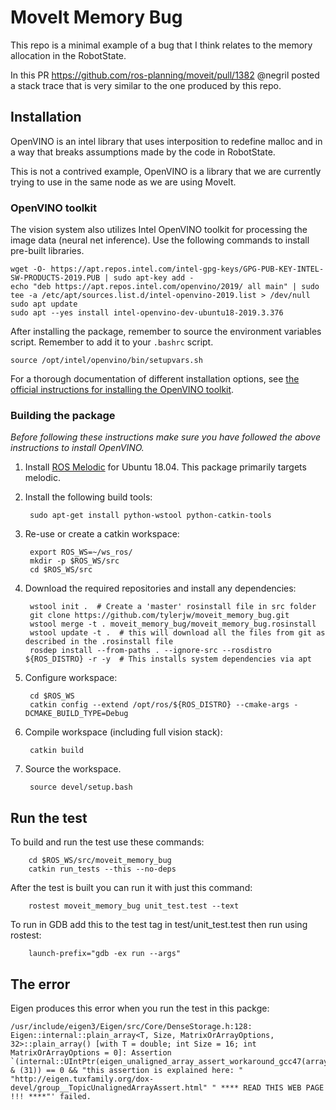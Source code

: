 # MoveIt Memory Bug

This repo is a minimal example of a bug that I think relates to the memory allocation in the RobotState.

In this PR https://github.com/ros-planning/moveit/pull/1382 @negril posted a stack trace that is very similar to the one produced by this repo.

## Installation

OpenVINO is an intel library that uses interposition to redefine malloc and in a way that breaks assumptions made by the code in RobotState.

This is not a contrived example, OpenVINO is a library that we are currently trying to use in the same node as we are using MoveIt.

### OpenVINO toolkit

The vision system also utilizes Intel OpenVINO toolkit for processing the image data (neural net inference). Use the
following commands to install pre-built libraries.
```
wget -O- https://apt.repos.intel.com/intel-gpg-keys/GPG-PUB-KEY-INTEL-SW-PRODUCTS-2019.PUB | sudo apt-key add -
echo "deb https://apt.repos.intel.com/openvino/2019/ all main" | sudo tee -a /etc/apt/sources.list.d/intel-openvino-2019.list > /dev/null
sudo apt update
sudo apt --yes install intel-openvino-dev-ubuntu18-2019.3.376
```
After installing the package, remember to source the environment variables script. Remember to add it to your `.bashrc` script.
```
source /opt/intel/openvino/bin/setupvars.sh
```

For a thorough documentation of different installation options, see
[the official instructions for installing the OpenVINO toolkit](https://docs.openvinotoolkit.org/latest/_docs_install_guides_installing_openvino_linux.html).

### Building the package

*Before following these instructions make sure you have followed the above instructions to install OpenVINO.*

1. Install [ROS Melodic](http://wiki.ros.org/melodic/Installation/Ubuntu) for Ubuntu 18.04. This package primarily
 targets melodic.

1. Install the following build tools:

        sudo apt-get install python-wstool python-catkin-tools

1. Re-use or create a catkin workspace:

        export ROS_WS=~/ws_ros/
        mkdir -p $ROS_WS/src
        cd $ROS_WS/src

1. Download the required repositories and install any dependencies:

        wstool init .  # Create a 'master' rosinstall file in src folder
        git clone https://github.com/tylerjw/moveit_memory_bug.git
        wstool merge -t . moveit_memory_bug/moveit_memory_bug.rosinstall
        wstool update -t .  # this will download all the files from git as described in the .rosinstall file
        rosdep install --from-paths . --ignore-src --rosdistro ${ROS_DISTRO} -r -y  # This installs system dependencies via apt

1. Configure workspace:

        cd $ROS_WS
        catkin config --extend /opt/ros/${ROS_DISTRO} --cmake-args -DCMAKE_BUILD_TYPE=Debug

1. Compile workspace (including full vision stack):

        catkin build

1. Source the workspace.

        source devel/setup.bash

## Run the test

To build and run the test use these commands:

        cd $ROS_WS/src/moveit_memory_bug
        catkin run_tests --this --no-deps

After the test is built you can run it with just this command:

        rostest moveit_memory_bug unit_test.test --text

To run in GDB add this to the test tag in test/unit_test.test then run using rostest:

        launch-prefix="gdb -ex run --args"

## The error

Eigen produces this error when you run the test in this packge:

```
/usr/include/eigen3/Eigen/src/Core/DenseStorage.h:128: Eigen::internal::plain_array<T, Size, MatrixOrArrayOptions, 32>::plain_array() [with T = double; int Size = 16; int MatrixOrArrayOptions = 0]: Assertion `(internal::UIntPtr(eigen_unaligned_array_assert_workaround_gcc47(array)) & (31)) == 0 && "this assertion is explained here: " "http://eigen.tuxfamily.org/dox-devel/group__TopicUnalignedArrayAssert.html" " **** READ THIS WEB PAGE !!! ****"' failed.
```
